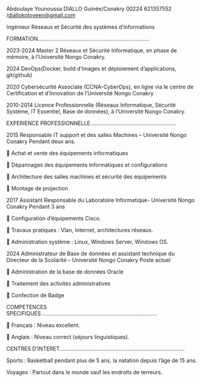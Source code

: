 Abdoulaye Younoussa DIALLO
Guinée/Conakry
00224 621357552 /diallokotoyeen@gmail.com

Ingénieur Réseaux et Sécurité des systèmes d’informations

FORMATION.........................................................................

2023-2024 Master 2 Réseaux et Sécurité Informatique, en phase de mémoire, à l’Université Nongo Conakry.

2024	DevOps(Docker, build d’Images et déploiement d’applications, git/github)

2020     Cybersécurité Associate (CCNA-CyberOps), en ligne via le centre de Certification et d’Innovation de l’Université Nongo Conakry

2010-2014	Licence Professionnelle (Réseaux Informatique, Sécurité Système, IT Essentiel, Base de données), à l’Université Nongo Conakry.

EXPERIENCE PROFESSIONNELLE........................................................

2015	Responsable IT support et des salles Machines – Université Nongo Conakry 
Pendant deux ans.

	Achat et vente des équipements informatiques

	Dépannages des équipements informatiques et configurations

	Architecture des salles machines et sécurité des équipements

	Montage de projection

2017	 Assistant Responsable du Laboratoire Informatique- Université Nongo Conakry
Pendant 3 ans

	Configuration d’équipements Cisco.

	Travaux pratiques : Vlan, Internet, architectures réseaux.

	Administration système : Linux, Windows Server, Windows OS.

2024	Administrateur de Base de données et assistant technique du Directeur de la Scolarité – Université Nongo Conakry 
Poste actuel

	Administration de la base de données Oracle

	Traitement des activités administratives 

	Confection de Badge

COMPETENCES SPECIFIQUES............................................................................

	Français : Niveau excellent.

	Anglais : Niveau correct (séjours linguistiques).

CENTRES D’INTERET..................................................................................

Sports : Basketball pendant plus de 5 ans, la natation depuis l’âge de 15 ans.

Voyages : Partout dans le monde sauf les endroits de terreurs.


